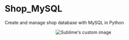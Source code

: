 # Shop_MySQL
Create and manage shop database with MySQL in Python

<p align="center">
  <img src="https://user-images.githubusercontent.com/99027230/190636123-f15903a3-eb4a-408f-8067-b5505bfecc79.png" alt="Sublime's custom image"/>
</p>
